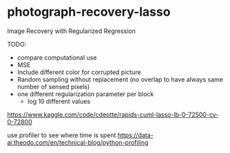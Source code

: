 # photograph-recovery-lasso
Image Recovery with Regularized Regression


TODO:
- compare computational use
- MSE
- Include different color for corrupted picture
- Random sampling without replacement (no overlap to have always same number of sensed pixels)
- one different regularization parameter per block
    - log 10 different values


https://www.kaggle.com/code/cdeotte/rapids-cuml-lasso-lb-0-72500-cv-0-72800

use profiler to see where time is spent
https://data-ai.theodo.com/en/technical-blog/python-profiling
